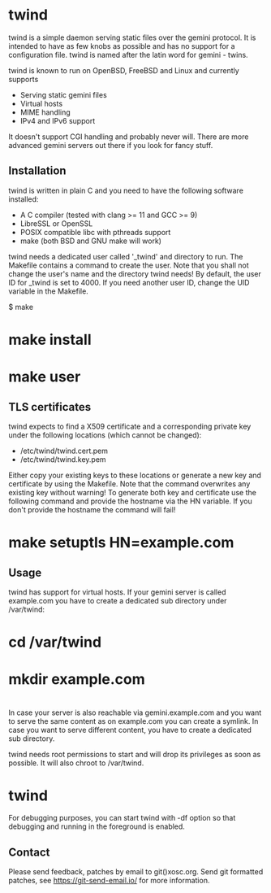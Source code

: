 twind
=====

twind is a simple daemon serving static files over the gemini protocol.  It is
intended to have as few knobs as possible and has no support for a
configuration file.  twind is named after the latin word for gemini - twins.

twind is known to run on OpenBSD, FreeBSD and Linux and currently supports

* Serving static gemini files
* Virtual hosts
* MIME handling
* IPv4 and IPv6 support

It doesn't support CGI handling and probably never will.  There are more
advanced gemini servers out there if you look for fancy stuff.

Installation
------------

twind is written in plain C and you need to have the following software
installed:

* A C compiler (tested with clang >= 11 and GCC >= 9)
* LibreSSL or OpenSSL
* POSIX compatible libc with pthreads support
* make (both BSD and GNU make will work)

twind needs a dedicated user called '_twind' and directory to run.  The
Makefile contains a command to create the user.  Note that you shall not change
the user's name and the directory twind needs!  By default, the user ID for
_twind is set to 4000.  If you need another user ID, change the UID variable
in the Makefile.

$ make
# make install
# make user

TLS certificates
----------------

twind expects to find a X509 certificate and a corresponding private key
under the following locations (which cannot be changed):

* /etc/twind/twind.cert.pem
* /etc/twind/twind.key.pem

Either copy your existing keys to these locations or generate a new key and
certificate by using the Makefile.  Note that the command overwrites any existing
key without warning!  To generate both key and certificate use the following
command and provide the hostname via the HN variable.  If you don't provide the
hostname the command will fail!

# make setuptls HN=example.com

Usage
-----

twind has support for virtual hosts.  If your gemini server is called
example.com you have to create a dedicated sub directory under /var/twind:

# cd /var/twind
# mkdir example.com
# <copy files into the example.com directory>

In case your server is also reachable via gemini.example.com and you want to
serve the same content as on example.com you can create a symlink.  In case you
want to serve different content, you have to create a dedicated sub directory.

twind needs root permissions to start and will drop its privileges as soon as
possible.  It will also chroot to /var/twind.

# twind

For debugging purposes, you can start twind with -df option so that debugging
and running in the foreground is enabled.

Contact
-------

Please send feedback, patches by email to git()xosc.org.  Send git formatted
patches, see https://git-send-email.io/ for more information.
